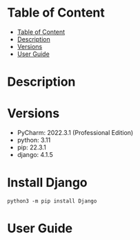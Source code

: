 # Table of Content

- [Table of Content](#table-of-content)
- [Description](#description)
- [Versions](#versions)
- [User Guide](#user-guide)

# Description

# Versions

- PyCharm: 2022.3.1 (Professional Edition)
- python: 3.11
- pip: 22.3.1
- django: 4.1.5

# Install Django

```
python3 -m pip install Django
```

# User Guide
